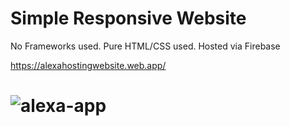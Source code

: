# Simple Responsive Website

No Frameworks used. Pure HTML/CSS used. Hosted via Firebase 

https://alexahostingwebsite.web.app/

# ![alexa-app](https://user-images.githubusercontent.com/69285218/112282046-b056fe00-8cc1-11eb-9e16-433a8316e214.gif)
